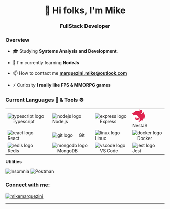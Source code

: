 <h1 align="center">👋 Hi folks, I'm Mike</h1>
<h3 align="center">FullStack Developer</h3>

<h3>Overview</h3>

- 🎓 Studying **Systems Analysis and Development**.

- 🌱 I'm currently learning **NodeJs**

- 📫 How to contact me **marquezini.mike@outlook.com**

- ⚡ Curiosity **I really like FPS & MMORPG games**

<h3>Current Languages 🚀 & Tools ⚙️ </h3>


<table>
  <tbody>
    <tr>
     <td>
        <img
          src="https://cdn.jsdelivr.net/gh/devicons/devicon/icons/typescript/typescript-original.svg"
          height="40"
          alt="typescript logo"
        />
        <img width="12" /> Typescript
      </td>
      <td>
        <img
          src="https://cdn.jsdelivr.net/gh/devicons/devicon/icons/nodejs/nodejs-original.svg"
          height="40"
          alt="nodejs logo"
        />
        <img width="12" /> Node.js
      </td>
      <td>
        <img
          src="https://skillicons.dev/icons?i=express"
          height="40"
          alt="express logo"
        />
        <img width="12" /> Express
      </td>
      <td>
        <img
          src="https://raw.githubusercontent.com/devicons/devicon/master/icons/nestjs/nestjs-plain.svg"
          alt="nestjs"
          width="40"
          height="40"
        />
        <img width="12" /> NestJS
      </td>
    </tr>
    <tr>
      <td>
        <img
          src="https://cdn.jsdelivr.net/gh/devicons/devicon/icons/react/react-original.svg"
          height="40"
          alt="react logo"
        />
        <img width="12" /> React
      </td>
      <td>
        <img
          src="https://cdn.jsdelivr.net/gh/devicons/devicon/icons/git/git-original.svg"
          height="40"
          alt="git logo"
        />
        <img width="12" /> Git
      </td>
      <td>
        <img
          src="https://skillicons.dev/icons?i=linux"
          height="40"
          alt="linux logo"
        />
        <img width="12" /> Linux
      </td>
      <td>
        <img
          src="https://cdn.jsdelivr.net/gh/devicons/devicon/icons/docker/docker-original.svg"
          height="40"
          alt="docker logo"
        />
        <img width="12" /> Docker
      </td>
    </tr>
    <tr>
    <td>
        <img
          src="https://cdn.jsdelivr.net/gh/devicons/devicon/icons/redis/redis-original.svg"
          height="40"
          alt="redis logo"
        />
        <img width="12" /> Redis
      </td>
      <td>
        <img
          src="https://cdn.jsdelivr.net/gh/devicons/devicon/icons/mongodb/mongodb-original.svg"
          height="40"
          alt="mongodb logo"
        />
        <img width="12" /> MongoDB
      </td>
      <td>
        <img
          src="https://cdn.simpleicons.org/visualstudiocode/007ACC"
          height="40"
          alt="vscode logo"
        />
        <img width="12" /> VS Code
      </td>
      <td>
        <img
          src="https://cdn.jsdelivr.net/gh/devicons/devicon/icons/jest/jest-plain.svg"
          height="40"
          alt="jest logo"
        />
        <img width="12" /> Jest
      </td>
    </tr>
  </tbody>
</table>

**Utilities**

![Insomnia](https://img.shields.io/badge/Insomnia-black?style=for-the-badge&logo=insomnia&logoColor=5849BE)
![Postman](https://img.shields.io/badge/Postman-FF6C37?style=for-the-badge&logo=postman&logoColor=white)


<h3 align="left">Connect with me:</h3>
<p align="left">
<a href="https://linkedin.com/in/marquezini-mike" target="blank"><img align="center" src="https://raw.githubusercontent.com/rahuldkjain/github-profile-readme-generator/master/src/images/icons/Social/linked-in-alt.svg" alt="mikemarquezini" height="30" width="40" /></a>
</p>
<hr/>
